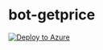 # bot-getprice

[![Deploy to Azure](http://azuredeploy.net/deploybutton.png)](https://azuredeploy.net/)
